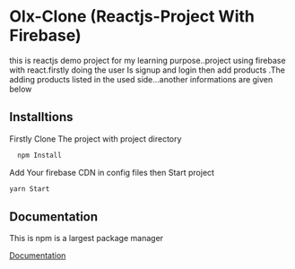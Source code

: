 
# Olx-Clone (Reactjs-Project With Firebase)

this is reactjs demo project for my learning purpose..project using firebase with react.firstly doing the  user Is signup and login then add products .The adding products listed in the used side...another informations are given below


## Installtions

Firstly Clone The project with project directory

```bash
  npm Install
```
Add Your firebase CDN in config files then Start project
```bash
yarn Start
```



## Documentation

This is npm is a largest package manager

[Documentation](https://www.npmjs.com/)


